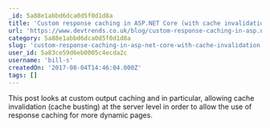 ```yaml
---
_id: 5a88e1abbd6dca0d5f0d1d8a
title: 'Custom response caching in ASP.NET Core (with cache invalidation)'
url: 'https://www.devtrends.co.uk/blog/custom-response-caching-in-asp.net-core-with-cache-invalidation'
category: 5a88e1abbd6dca0d5f0d1d8a
slug: 'custom-response-caching-in-asp-net-core-with-cache-invalidation'
user_id: 5a83ce59d6eb0005c4ecda2c
username: 'bill-s'
createdOn: '2017-08-04T14:46:04.000Z'
tags: []
---
```


This post looks at custom output caching and in particular, allowing cache invalidation (cache busting) at the server level in order to allow the use of response caching for more dynamic pages.
